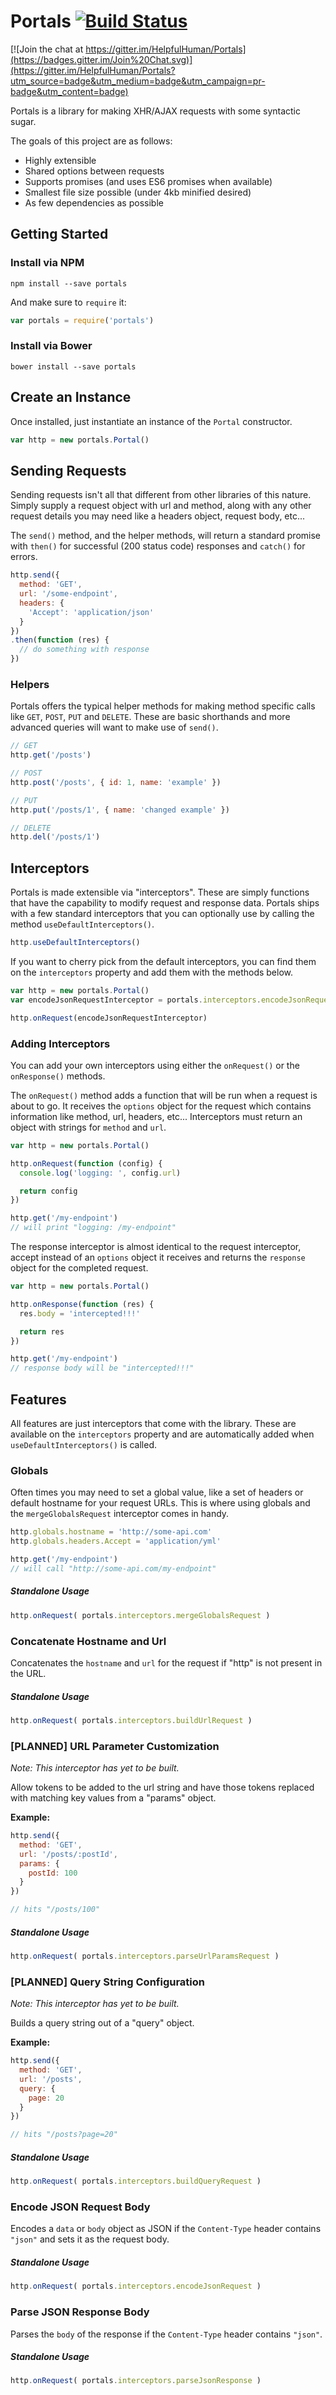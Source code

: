 # Portals [![Build Status](https://travis-ci.org/HelpfulHuman/Portals.svg?branch=master)](https://travis-ci.org/HelpfulHuman/Portals)

[![Join the chat at https://gitter.im/HelpfulHuman/Portals](https://badges.gitter.im/Join%20Chat.svg)](https://gitter.im/HelpfulHuman/Portals?utm_source=badge&utm_medium=badge&utm_campaign=pr-badge&utm_content=badge)

Portals is a library for making XHR/AJAX requests with some syntactic sugar.

The goals of this project are as follows:

* Highly extensible
* Shared options between requests
* Supports promises (and uses ES6 promises when available)
* Smallest file size possible (under 4kb minified desired)
* As few dependencies as possible

## Getting Started

### Install via NPM

```
npm install --save portals
```

And make sure to `require` it:

```javascript
var portals = require('portals')
```

### Install via Bower

```
bower install --save portals
```

## Create an Instance

Once installed, just instantiate an instance of the `Portal` constructor.

```javascript
var http = new portals.Portal()
```

## Sending Requests

Sending requests isn't all that different from other libraries of this nature.  Simply supply a request object with url and method, along with any other request details you may need like a headers object, request body, etc...

The `send()` method, and the helper methods, will return a standard promise with `then()` for successful (200 status code) responses and `catch()` for errors.

```javascript
http.send({
  method: 'GET',
  url: '/some-endpoint',
  headers: {
    'Accept': 'application/json'
  }
})
.then(function (res) {
  // do something with response
})
```

### Helpers

Portals offers the typical helper methods for making method specific calls like `GET`, `POST`, `PUT` and `DELETE`.  These are basic shorthands and more advanced queries will want to make use of `send()`.

```javascript
// GET
http.get('/posts')

// POST
http.post('/posts', { id: 1, name: 'example' })

// PUT
http.put('/posts/1', { name: 'changed example' })

// DELETE
http.del('/posts/1')
```

## Interceptors

Portals is made extensible via "interceptors".  These are simply functions that have the capability to modify request and response data.  Portals ships with a few standard interceptors that you can optionally use by calling the method `useDefaultInterceptors()`.

```javascript
http.useDefaultInterceptors()
```

If you want to cherry pick from the default interceptors, you can find them on the `interceptors` property and add them with the methods below.

```javascript
var http = new portals.Portal()
var encodeJsonRequestInterceptor = portals.interceptors.encodeJsonRequest

http.onRequest(encodeJsonRequestInterceptor)
```

### Adding Interceptors

You can add your own interceptors using either the `onRequest()` or the `onResponse()` methods.

The `onRequest()` method adds a function that will be run when a request is about to go.  It receives the `options` object for the request which contains information like method, url, headers, etc...  Interceptors must return an object with strings for `method` and `url`.

```javascript
var http = new portals.Portal()

http.onRequest(function (config) {
  console.log('logging: ', config.url)

  return config
})

http.get('/my-endpoint')
// will print "logging: /my-endpoint"
```

The response interceptor is almost identical to the request interceptor, accept instead of an `options` object it receives and returns the `response` object for the completed request.

```javascript
var http = new portals.Portal()

http.onResponse(function (res) {
  res.body = 'intercepted!!!'

  return res
})

http.get('/my-endpoint')
// response body will be "intercepted!!!"
```

## Features

All features are just interceptors that come with the library.  These are available on the `interceptors` property and are automatically added when `useDefaultInterceptors()` is called.

### Globals

Often times you may need to set a global value, like a set of headers or default hostname for your request URLs.  This is where using globals and the `mergeGlobalsRequest` interceptor comes in handy.

```javascript
http.globals.hostname = 'http://some-api.com'
http.globals.headers.Accept = 'application/yml'

http.get('/my-endpoint')
// will call "http://some-api.com/my-endpoint"
```

##### Standalone Usage

```javascript
http.onRequest( portals.interceptors.mergeGlobalsRequest )
```

### Concatenate Hostname and Url

Concatenates the `hostname` and `url` for the request if "http" is not present in the URL.  

##### Standalone Usage

```javascript
http.onRequest( portals.interceptors.buildUrlRequest )
```

### [PLANNED] URL Parameter Customization

_Note: This interceptor has yet to be built._

Allow tokens to be added to the url string and have those tokens replaced with matching key values from a "params" object.

**Example:**

```javascript
http.send({
  method: 'GET',
  url: '/posts/:postId',
  params: {
    postId: 100
  }
})

// hits "/posts/100"
```

##### Standalone Usage

```javascript
http.onRequest( portals.interceptors.parseUrlParamsRequest )
```

### [PLANNED] Query String Configuration

_Note: This interceptor has yet to be built._

Builds a query string out of a "query" object.

**Example:**

```javascript
http.send({
  method: 'GET',
  url: '/posts',
  query: {
    page: 20
  }
})

// hits "/posts?page=20"
```

##### Standalone Usage

```javascript
http.onRequest( portals.interceptors.buildQueryRequest )
```

### Encode JSON Request Body

Encodes a `data` or `body` object as JSON if the `Content-Type` header contains `"json"` and sets it as the request body.

##### Standalone Usage

```javascript
http.onRequest( portals.interceptors.encodeJsonRequest )
```

### Parse JSON Response Body

Parses the `body` of the response if the `Content-Type` header contains `"json"`.

##### Standalone Usage

```javascript
http.onRequest( portals.interceptors.parseJsonResponse )
```
